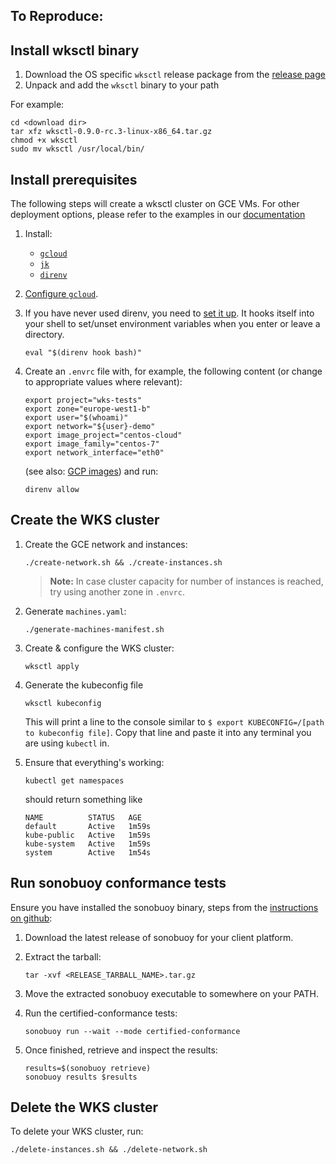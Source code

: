 ## To Reproduce:

## Install wksctl binary

1. Download the OS specific `wksctl` release package from the [release page](https://github.com/weaveworks/wksctl/releases)
1. Unpack and add the `wksctl` binary to your path

For example:

```console
cd <download dir>
tar xfz wksctl-0.9.0-rc.3-linux-x86_64.tar.gz
chmod +x wksctl
sudo mv wksctl /usr/local/bin/
```

## Install prerequisites

The following steps will create a wksctl cluster on GCE VMs. For other deployment options, please refer to the examples in our [documentation](https://wksctl.readthedocs.io/en/latest)

1. Install:
    - [`gcloud`](https://cloud.google.com/sdk/docs/#install_the_latest_cloud_tools_version_cloudsdk_current_version)
    - [`jk`](https://github.com/jkcfg/jk)
    - [`direnv`](https://direnv.net/)

1. [Configure `gcloud`](https://cloud.google.com/sdk/gcloud/#configurations).

1. If you have never used direnv, you need to [set it up](https://github.com/direnv/direnv#setup).
   It hooks itself into your shell to set/unset environment variables when you
   enter or leave a directory.

   ```console
   eval "$(direnv hook bash)"
   ```

1. Create an `.envrc` file with, for example, the following content (or change to appropriate values where relevant):

    ```console
    export project="wks-tests"
    export zone="europe-west1-b"
    export user="$(whoami)"
    export network="${user}-demo"
    export image_project="centos-cloud"
    export image_family="centos-7"
    export network_interface="eth0"
    ```

    (see also: [GCP images](https://cloud.google.com/compute/docs/images#images_without_shielded_vm_name_support))
    and run:

    ```console
    direnv allow
    ```

## Create the WKS cluster

1. Create the GCE network and instances:

    ```console
    ./create-network.sh && ./create-instances.sh
    ```

    > **Note:** In case cluster capacity for number of instances is reached, try using another zone in `.envrc`.

1. Generate `machines.yaml`:

    ```console
    ./generate-machines-manifest.sh
    ```

1. Create & configure the WKS cluster:

    ```console
    wksctl apply
    ```

1. Generate the kubeconfig file

    ```console
    wksctl kubeconfig
    ```

    This will print a line to the console similar to `$ export KUBECONFIG=/[path to kubeconfig file]`.  Copy that line and paste it into any terminal you are using `kubectl` in.

1. Ensure that everything's working:

    ```console
    kubectl get namespaces
    ```

    should return something like

    ```console
    NAME          STATUS   AGE
    default       Active   1m59s
    kube-public   Active   1m59s
    kube-system   Active   1m59s
    system        Active   1m54s
    ```

## Run sonobuoy conformance tests

Ensure you have installed the sonobuoy binary, steps from the [instructions on github](https://github.com/vmware-tanzu/sonobuoy#installation):

1. Download the latest release of sonobuoy for your client platform.

1. Extract the tarball:

    ```console
    tar -xvf <RELEASE_TARBALL_NAME>.tar.gz
    ```

1. Move the extracted sonobuoy executable to somewhere on your PATH.

1. Run the certified-conformance tests:

    ```console
    sonobuoy run --wait --mode certified-conformance
    ```

1. Once finished, retrieve and inspect the results:

    ```console
    results=$(sonobuoy retrieve)
    sonobuoy results $results
    ```

## Delete the WKS cluster

To delete your WKS cluster, run:

```console
./delete-instances.sh && ./delete-network.sh
```

